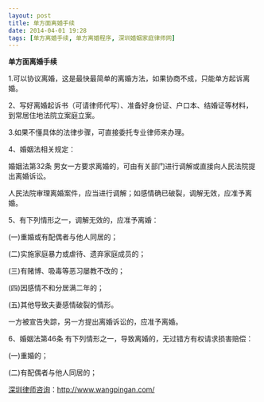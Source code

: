 ```yaml
---
layout: post
title: 单方面离婚手续
date: 2014-04-01 19:28
tags: [单方离婚手续, 单方离婚程序, 深圳婚姻家庭律师网]
---
```

<strong>单方面离婚手续</strong>

1.可以协议离婚，这是最快最简单的离婚方法，如果协商不成，只能单方起诉离婚。

2、写好离婚起诉书（可请律师代写）、准备好身份证、户口本、结婚证等材料，到常居住地法院立案庭立案。

3.如果不懂具体的法律步骤，可直接委托专业律师来办理。

4、婚姻法相关规定：

婚姻法第32条 男女一方要求离婚的，可由有关部门进行调解或直接向人民法院提出离婚诉讼。

人民法院审理离婚案件，应当进行调解；如感情确已破裂，调解无效，应准予离婚。

5、有下列情形之一，调解无效的，应准予离婚：

(一)重婚或有配偶者与他人同居的；

(二)实施家庭暴力或虐待、遗弃家庭成员的；

(三)有赌博、吸毒等恶习屡教不改的；

(四)因感情不和分居满二年的；

(五)其他导致夫妻感情破裂的情形。

一方被宣告失踪，另一方提出离婚诉讼的，应准予离婚。

6、婚姻法第46条 有下列情形之一，导致离婚的，无过错方有权请求损害赔偿：

(一)重婚的；

(二)有配偶者与他人同居的；

<a href="http://www.wangpingan.com/">深圳律师咨询</a>：<a href="http://www.wangpingan.com/">http://www.wangpingan.com/</a>

